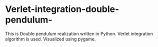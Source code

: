 # Verlet-integration-double-pendulum-
This is Double pendulum realization written in Python. Verlet integration algorithm is used. Visualized using pygame.
